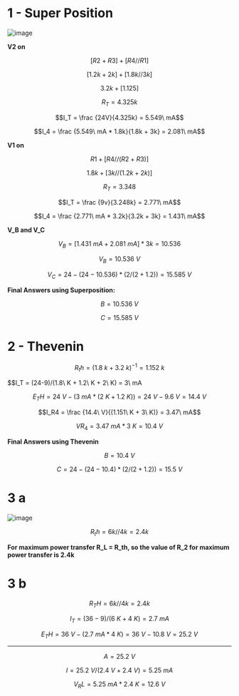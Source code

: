 # 1 - Super Position

![image](https://github.com/user-attachments/assets/22dee39f-f013-4b02-bae1-16e9b9c24ca8)

**V2 on**

$$[R2 + R3] + [R4 // R1]$$

$$[1.2k + 2k] + [1.8k // 3k]$$

$$3.2k + [1.125]$$

$$R_T = 4.325k$$

$$I_T = \frac {24V}{4.325k} = 5.549\ mA$$

$$I_4 = \frac {5.549\ mA * 1.8k}{1.8k + 3k} = 2.081\ mA$$

**V1 on**

$$R1 + [R4 // (R2 + R3)]$$

$$1.8k + [3k // (1.2k + 2k)]$$

$$R_T = 3.348$$

$$I_T = \frac {9v}{3.248k} = 2.771\ mA$$

$$I_4 = \frac {2.771\ mA * 3.2k}{3.2k + 3k} = 1.431\ mA$$

**V_B and V_C**

$$V_B = [1.431\ mA + 2.081\ mA] * 3k = 10.536$$

$$V_B = 10.536\ V$$

$$V_C = 24 - (24-10.536)* (2/(2+1.2)) = 15.585\ V$$

**Final Answers using Superposition:**

$$B = 10.536\ V$$

$$C = 15.585\ V$$

# 2 - Thevenin

$$R_th = (1.8\ k + 3.2\ k)^{-1} = 1.152\ k$$

$$I_T = (24-9)/(1.8\ K + 1.2\ K + 2\ K) = 3\ mA

$$E_TH = 24\ V - (3\ mA * (2\ K + 1.2\ K)) = 24\ V - 9.6\ V = 14.4\ V$$

$$I_R4 = \frac {14.4\ V}{(1.151\ K + 3\ K)} = 3.47\ mA$$

$$VR_4 = 3.47\ mA * 3\ K = 10.4\ V$$

**Final Answers using Thevenin**

$$B = 10.4\ V$$

$$C = 24 - (24-10.4) * (2/(2+1.2)) = 15.5\ V$$

# 3 a 
![image](https://github.com/user-attachments/assets/23134f26-8fea-41a4-bf3f-e2460fab9010)

$$R_th =  6k // 4k = 2.4k$$

**For maximum power transfer R_L = R_th, so the value of R_2 for maximum power transfer is 2.4k**

# 3 b

$$R_TH =  6k // 4k = 2.4k$$

$$I_T = (36-9)/(6\ K + 4\ K) = 2.7\ mA$$

$$E_TH = 36\ V - (2.7\ mA * 4\ K) = 36\ V - 10.8\ V = 25.2\ V$$

***

$$A = 25.2\ V$$

$$I =  25.2\ V / (2.4\ V + 2.4\ V) = 5.25\ mA$$

$$V_RL =5.25\ mA * 2.4\ K = 12.6\ V$$ 




